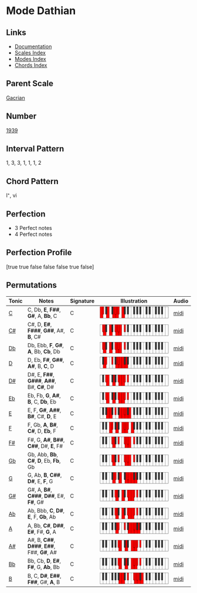 # Mode Dathian

## Links

- [Documentation](index.md)
- [Scales Index](Scales.md)
- [Modes Index](Modes.md)
- [Chords Index](Chords.md)

## Parent Scale

[Gacrian](ScaleGacrian.md)

## Number

[1939](https://ianring.com/musictheory/scales/1939)

## Interval Pattern

1, 3, 3, 1, 1, 1, 2

## Chord Pattern

I⁺, vi

## Perfection

- 3 Perfect notes
- 4 Perfect notes

## Perfection Profile

[true true false false false true false]

## Permutations

| Tonic | Notes | Signature | Illustration | Audio |
|-------|-------|-----------|--------------|-------|
| [C](ModeCNaturalDathian.md) | C, Db, **E**, **F##**, **G#**, A, **Bb**, C | C | ![CNaturalDathian](ModeCNaturalDathian.png) | [midi](https://github.com/edipermadi/music/blob/main/docs/ModeCNaturalDathian.mid?raw=true) |
| [C#](ModeCSharpDathian.md) | C#, D, **E#**, **F###**, **G##**, A#, **B**, C# | C | ![CSharpDathian](ModeCSharpDathian.png) | [midi](https://github.com/edipermadi/music/blob/main/docs/ModeCSharpDathian.mid?raw=true) |
| [Db](ModeDFlatDathian.md) | Db, Ebb, **F**, **G#**, **A**, Bb, **Cb**, Db | C | ![DFlatDathian](ModeDFlatDathian.png) | [midi](https://github.com/edipermadi/music/blob/main/docs/ModeDFlatDathian.mid?raw=true) |
| [D](ModeDNaturalDathian.md) | D, Eb, **F#**, **G##**, **A#**, B, **C**, D | C | ![DNaturalDathian](ModeDNaturalDathian.png) | [midi](https://github.com/edipermadi/music/blob/main/docs/ModeDNaturalDathian.mid?raw=true) |
| [D#](ModeDSharpDathian.md) | D#, E, **F##**, **G###**, **A##**, B#, **C#**, D# | C | ![DSharpDathian](ModeDSharpDathian.png) | [midi](https://github.com/edipermadi/music/blob/main/docs/ModeDSharpDathian.mid?raw=true) |
| [Eb](ModeEFlatDathian.md) | Eb, Fb, **G**, **A#**, **B**, C, **Db**, Eb | C | ![EFlatDathian](ModeEFlatDathian.png) | [midi](https://github.com/edipermadi/music/blob/main/docs/ModeEFlatDathian.mid?raw=true) |
| [E](ModeENaturalDathian.md) | E, F, **G#**, **A##**, **B#**, C#, **D**, E | C | ![ENaturalDathian](ModeENaturalDathian.png) | [midi](https://github.com/edipermadi/music/blob/main/docs/ModeENaturalDathian.mid?raw=true) |
| [F](ModeFNaturalDathian.md) | F, Gb, **A**, **B#**, **C#**, D, **Eb**, F | C | ![FNaturalDathian](ModeFNaturalDathian.png) | [midi](https://github.com/edipermadi/music/blob/main/docs/ModeFNaturalDathian.mid?raw=true) |
| [F#](ModeFSharpDathian.md) | F#, G, **A#**, **B##**, **C##**, D#, **E**, F# | C | ![FSharpDathian](ModeFSharpDathian.png) | [midi](https://github.com/edipermadi/music/blob/main/docs/ModeFSharpDathian.mid?raw=true) |
| [Gb](ModeGFlatDathian.md) | Gb, Abb, **Bb**, **C#**, **D**, Eb, **Fb**, Gb | C | ![GFlatDathian](ModeGFlatDathian.png) | [midi](https://github.com/edipermadi/music/blob/main/docs/ModeGFlatDathian.mid?raw=true) |
| [G](ModeGNaturalDathian.md) | G, Ab, **B**, **C##**, **D#**, E, **F**, G | C | ![GNaturalDathian](ModeGNaturalDathian.png) | [midi](https://github.com/edipermadi/music/blob/main/docs/ModeGNaturalDathian.mid?raw=true) |
| [G#](ModeGSharpDathian.md) | G#, A, **B#**, **C###**, **D##**, E#, **F#**, G# | C | ![GSharpDathian](ModeGSharpDathian.png) | [midi](https://github.com/edipermadi/music/blob/main/docs/ModeGSharpDathian.mid?raw=true) |
| [Ab](ModeAFlatDathian.md) | Ab, Bbb, **C**, **D#**, **E**, F, **Gb**, Ab | C | ![AFlatDathian](ModeAFlatDathian.png) | [midi](https://github.com/edipermadi/music/blob/main/docs/ModeAFlatDathian.mid?raw=true) |
| [A](ModeANaturalDathian.md) | A, Bb, **C#**, **D##**, **E#**, F#, **G**, A | C | ![ANaturalDathian](ModeANaturalDathian.png) | [midi](https://github.com/edipermadi/music/blob/main/docs/ModeANaturalDathian.mid?raw=true) |
| [A#](ModeASharpDathian.md) | A#, B, **C##**, **D###**, **E##**, F##, **G#**, A# | C | ![ASharpDathian](ModeASharpDathian.png) | [midi](https://github.com/edipermadi/music/blob/main/docs/ModeASharpDathian.mid?raw=true) |
| [Bb](ModeBFlatDathian.md) | Bb, Cb, **D**, **E#**, **F#**, G, **Ab**, Bb | C | ![BFlatDathian](ModeBFlatDathian.png) | [midi](https://github.com/edipermadi/music/blob/main/docs/ModeBFlatDathian.mid?raw=true) |
| [B](ModeBNaturalDathian.md) | B, C, **D#**, **E##**, **F##**, G#, **A**, B | C | ![BNaturalDathian](ModeBNaturalDathian.png) | [midi](https://github.com/edipermadi/music/blob/main/docs/ModeBNaturalDathian.mid?raw=true) |
